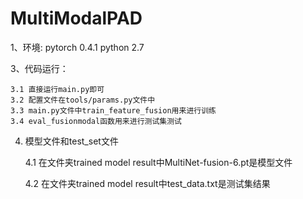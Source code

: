 # MultiModalPAD


1、环境:
    pytorch 0.4.1
    python 2.7

	

3、代码运行：

    3.1 直接运行main.py即可
	3.2 配置文件在tools/params.py文件中
	3.3 main.py文件中train_feature_fusion用来进行训练
	3.4 eval_fusionmodal函数用来进行测试集测试
	
4. 模型文件和test_set文件

    4.1 在文件夹trained model result中MultiNet-fusion-6.pt是模型文件
	
	4.2 在文件夹trained model result中test_data.txt是测试集结果
	
